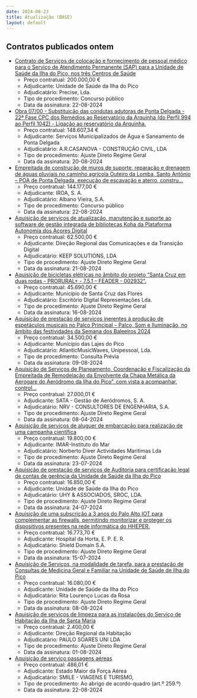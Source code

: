 ```yaml
---
date: 2024-08-23
title: Atualização (BASE)
layout: default
---
```

## Contratos publicados ontem

* [Contrato de Serviços de colocação e fornecimento de pessoal médico para o Serviço de Atendimento Permanente (SAP) para a Unidade de Saúde da Ilha do Pico, nos três Centros de Saúde](https://www.base.gov.pt/Base4/pt/detalhe/?type=contratos&id=10883801)
  * Preço contratual: 200.000,00 €
  * Adjudicante: Unidade de Saúde da Ilha do Pico
  * Adjudicatário: Precise, Lda.
  * Tipo de procedimento: Concurso público
  * Data da assinatura: 22-08-2024
* [Obra 07/00 - Substituição das condutas adutoras de Ponta Delgada - 22ª Fase CPC dos Remédios ao Reservatório da Arquinha (do Perfil 994 ao Perfil 1042) - Ligação ao reservatório da Arquinha.](https://www.base.gov.pt/Base4/pt/detalhe/?type=contratos&id=10884277)
  * Preço contratual: 148.607,34 €
  * Adjudicante: Serviços Municipalizados de Água e Saneamento de Ponta Delgada
  * Adjudicatário: A.R.CASANOVA - CONSTRUÇÃO CIVIL, LDA
  * Tipo de procedimento: Ajuste Direto Regime Geral
  * Data da assinatura: 20-08-2024
* [Empreitada de construção de muros de suporte, reparação e drenagem de águas pluviais no caminho agrícola Outeiro da Lomba, Santo António – POA de Ponta Delgada, execução de escavação e aterro, constru...](https://www.base.gov.pt/Base4/pt/detalhe/?type=contratos&id=10885329)
  * Preço contratual: 144.177,00 €
  * Adjudicante: IROA, S. A.
  * Adjudicatário: Albano Vieira, S.A.
  * Tipo de procedimento: Concurso público
  * Data da assinatura: 22-08-2024
* [Aquisição de serviços de atualização, manutenção e suporte ao software de gestão integrada de bibliotecas Koha da Plataforma Autonomia dos Açores Digital](https://www.base.gov.pt/Base4/pt/detalhe/?type=contratos&id=10884408)
  * Preço contratual: 62.500,00 €
  * Adjudicante: Direção Regional das Comunicações e da Transição Digital
  * Adjudicatário: KEEP SOLUTIONS, LDA
  * Tipo de procedimento: Ajuste Direto Regime Geral
  * Data da assinatura: 21-08-2024
* [Aquisição de bicicletas elétricas no âmbito do projeto “Santa Cruz em duas rodas - PRORURAL+ - 7.5.1 – FEADER - 002932”.](https://www.base.gov.pt/Base4/pt/detalhe/?type=contratos&id=10885682)
  * Preço contratual: 45.690,00 €
  * Adjudicante: Município de Santa Cruz das Flores
  * Adjudicatário: Escritório Digital Representações Lda.
  * Tipo de procedimento: Ajuste Direto Regime Geral
  * Data da assinatura: 16-08-2024
* [Aquisição de prestação de serviços inerentes à produção de espetáculos musicais no Palco Principal – Palco, Som e Iluminação, no âmbito das festividades da Semana dos Baleeiros 2024](https://www.base.gov.pt/Base4/pt/detalhe/?type=contratos&id=10884327)
  * Preço contratual: 34.500,00 €
  * Adjudicante: Município das Lajes do Pico
  * Adjudicatário: AtlanticMusicWaves, Unipessoal, Lda.
  * Tipo de procedimento: Consulta Prévia
  * Data da assinatura: 09-08-2024
* [Aquisição de Serviços de Planeamento, Coordenação e Fiscalização da Empreitada de Remodelação da Envolvente da Chapa Metálica da Aerogare do Aeródromo da Ilha do Pico”, com vista a acompanhar, control...](https://www.base.gov.pt/Base4/pt/detalhe/?type=contratos&id=10884301)
  * Preço contratual: 27.000,01 €
  * Adjudicante: SATA - Gestão de Aeródromos, S. A.
  * Adjudicatário: NRV - CONSULTORES DE ENGENHARIA, S.A.
  * Tipo de procedimento: Ajuste Direto Regime Geral
  * Data da assinatura: 08-04-2024
* [Aquisição de serviços de aluguer de embarcação para realização de uma campanha científica](https://www.base.gov.pt/Base4/pt/detalhe/?type=contratos&id=10884489)
  * Preço contratual: 19.800,00 €
  * Adjudicante: IMAR-Instituto do Mar
  * Adjudicatário: Norberto Diver Actividades Maritimas Lda
  * Tipo de procedimento: Ajuste Direto Regime Geral
  * Data da assinatura: 23-07-2024
* [Aquisição de prestação de serviços de Auditoria para certificação legal de contas de gerência da Unidade de Saúde da Ilha do Pico](https://www.base.gov.pt/Base4/pt/detalhe/?type=contratos&id=10884202)
  * Preço contratual: 16.850,00 €
  * Adjudicante: Unidade de Saúde da Ilha do Pico  
  * Adjudicatário: UHY & ASSOCIADOS, SROC, LDA.
  * Tipo de procedimento: Ajuste Direto Regime Geral
  * Data da assinatura: 24-07-2024
* [Aquisição de uma subscrição a 3 anos do Palo Alto IOT para complementar as firewalls, permitindo monitorizar e proteger os dispositivos presentes na rede informática do HHEPER.](https://www.base.gov.pt/Base4/pt/detalhe/?type=contratos&id=10884756)
  * Preço contratual: 16.773,70 €
  * Adjudicante: Hospital da Horta, E. P. E. R.
  * Adjudicatário: Shield Domain S.A.
  * Tipo de procedimento: Ajuste Direto Regime Geral
  * Data da assinatura: 15-07-2024
* [Aquisição de Serviços, na modalidade de tarefa, para a prestação de Consultas de Medicina Geral e Familiar na Unidade de Saúde de Ilha do Pico](https://www.base.gov.pt/Base4/pt/detalhe/?type=contratos&id=10884405)
  * Preço contratual: 16.080,00 €
  * Adjudicante: Unidade de Saúde da Ilha do Pico  
  * Adjudicatário: Rita Lourenço Lucas da Rosa
  * Tipo de procedimento: Ajuste Direto Regime Geral
  * Data da assinatura: 08-08-2024
* [Aquisição de serviços de limpeza para as instalações do Serviço de Habitação da Ilha de Santa Maria](https://www.base.gov.pt/Base4/pt/detalhe/?type=contratos&id=10884022)
  * Preço contratual: 2.400,00 €
  * Adjudicante: Direção Regional da Habitação
  * Adjudicatário: PAULO SOARES UNI LDA
  * Tipo de procedimento: Ajuste Direto Regime Geral
  * Data da assinatura: 01-08-2024
* [Aquisição de serviço passagens aéreas](https://www.base.gov.pt/Base4/pt/detalhe/?type=contratos&id=10883997)
  * Preço contratual: 486,01 €
  * Adjudicante: Estado Maior da Força Aérea
  * Adjudicatário: SMILE - VIAGENS E TURISMO,
  * Tipo de procedimento: Ao abrigo de acordo-quadro (art.º 259.º)
  * Data da assinatura: 22-08-2024
